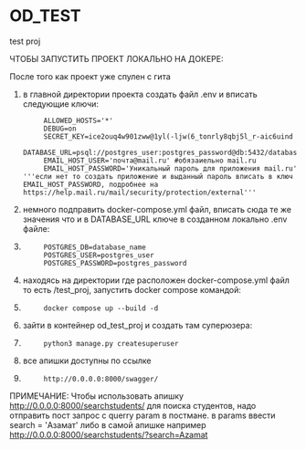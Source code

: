 # OD_TEST
test proj

ЧТОБЫ ЗАПУСТИТЬ ПРОЕКТ ЛОКАЛЬНО НА ДОКЕРЕ:

После того как проект уже спулен с гита
1. в главной директории проекта создать файл .env и вписать следующие ключи:

            ALLOWED_HOSTS='*'
            DEBUG=on
            SECRET_KEY=ice2ouq4w901zww@1yl(-ljw(6_tonrly8qbj5l_r-aic6uind
            DATABASE_URL=psql://postgres_user:postgres_password@db:5432/database_name
            EMAIL_HOST_USER='почта@mail.ru' #обязаиельно mail.ru
            EMAIL_HOST_PASSWORD='Уникальный пароль для приложения mail.ru' '''если нет то создать приложение и выданный пароль вписать в ключ EMAIL_HOST_PASSWORD, подробнее на https://help.mail.ru/mail/security/protection/external'''

2. немного подправить docker-compose.yml файл, вписать сюда те же значения что и в DATABASE_URL ключе в созданном локально .env файле:
3. 
            POSTGRES_DB=database_name
            POSTGRES_USER=postgres_user
            POSTGRES_PASSWORD=postgres_password

3. находясь на директории где расположен docker-compose.yml файл то есть /test_proj, запустить docker compose командой: 
4. 
            docker compose up --build -d

4. зайти в контейнер od_test_proj и создать там суперюзера:
5. 
            python3 manage.py createsuperuser

5. все апишки доступны по ссылке 
6. 
            http://0.0.0.0:8000/swagger/
            
ПРИМЕЧАНИЕ: Чтобы использовать апишку http://0.0.0.0:8000/searchstudents/ для поиска студентов, надо отправить пост запрос с querry param в постмане. в params ввести search = 'Азамат' либо в самой апишке например http://0.0.0.0:8000/searchstudents/?search=Azamat
